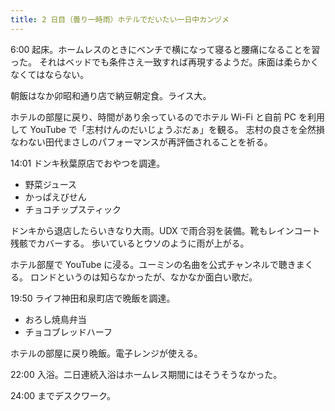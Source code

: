 ```yaml
---
title: 2 日目（曇り一時雨）ホテルでだいたい一日中カンヅメ
---
```


6:00 起床。ホームレスのときにベンチで横になって寝ると腰痛になることを習った。
それはベッドでも条件さえ一致すれば再現するようだ。床面は柔らかくなくてはならない。

朝飯はなか卯昭和通り店で納豆朝定食。ライス大。

ホテルの部屋に戻り、時間があり余っているのでホテル Wi-Fi と自前 PC を利用して YouTube で「志村けんのだいじょうぶだぁ」を観る。
志村の良さを全然損なわない田代まさしのパフォーマンスが再評価されることを祈る。

14:01 ドンキ秋葉原店でおやつを調達。

* 野菜ジュース
* かっぱえびせん
* チョコチップスティック

ドンキから退店したらいきなり大雨。UDX で雨合羽を装備。靴もレインコート残骸でカバーする。
歩いているとウソのように雨が上がる。

ホテル部屋で YouTube に浸る。ユーミンの名曲を公式チャンネルで聴きまくる。
ロンドというのは知らなかったが、なかなか面白い歌だ。

19:50 ライフ神田和泉町店で晩飯を調達。

* おろし焼鳥弁当
* チョコブレッドハーフ

ホテルの部屋に戻り晩飯。電子レンジが使える。

22:00 入浴。二日連続入浴はホームレス期間にはそうそうなかった。

24:00 までデスクワーク。
